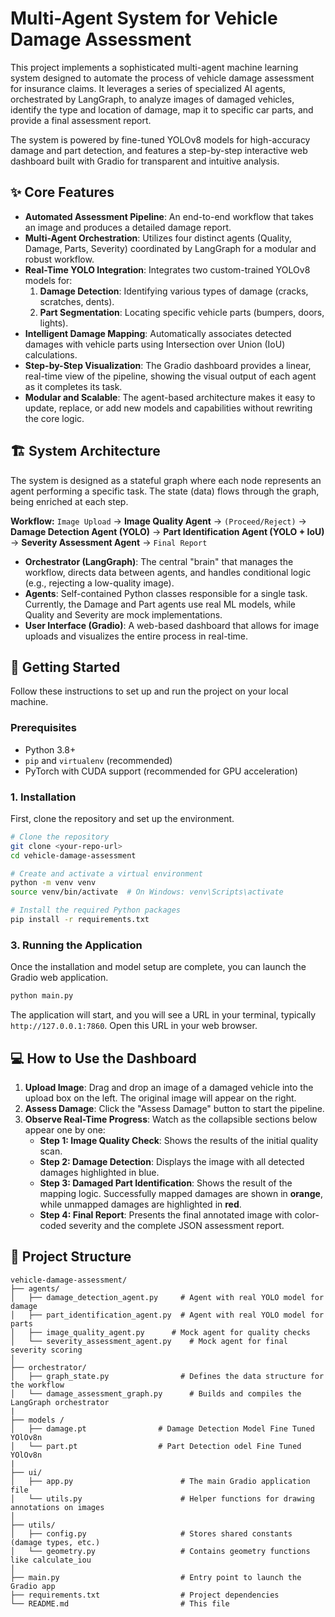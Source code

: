 # Multi-Agent System for Vehicle Damage Assessment

This project implements a sophisticated multi-agent machine learning system designed to automate the process of vehicle damage assessment for insurance claims. It leverages a series of specialized AI agents, orchestrated by LangGraph, to analyze images of damaged vehicles, identify the type and location of damage, map it to specific car parts, and provide a final assessment report.

The system is powered by fine-tuned YOLOv8 models for high-accuracy damage and part detection, and features a step-by-step interactive web dashboard built with Gradio for transparent and intuitive analysis.

## ✨ Core Features

*   **Automated Assessment Pipeline**: An end-to-end workflow that takes an image and produces a detailed damage report.
*   **Multi-Agent Orchestration**: Utilizes four distinct agents (Quality, Damage, Parts, Severity) coordinated by LangGraph for a modular and robust workflow.
*   **Real-Time YOLO Integration**: Integrates two custom-trained YOLOv8 models for:
    1.  **Damage Detection**: Identifying various types of damage (cracks, scratches, dents).
    2.  **Part Segmentation**: Locating specific vehicle parts (bumpers, doors, lights).
*   **Intelligent Damage Mapping**: Automatically associates detected damages with vehicle parts using Intersection over Union (IoU) calculations.
*   **Step-by-Step Visualization**: The Gradio dashboard provides a linear, real-time view of the pipeline, showing the visual output of each agent as it completes its task.
*   **Modular and Scalable**: The agent-based architecture makes it easy to update, replace, or add new models and capabilities without rewriting the core logic.

## 🏗️ System Architecture

The system is designed as a stateful graph where each node represents an agent performing a specific task. The state (data) flows through the graph, being enriched at each step.

**Workflow:**
`Image Upload` -> **Image Quality Agent** -> `(Proceed/Reject)` -> **Damage Detection Agent (YOLO)** -> **Part Identification Agent (YOLO + IoU)** -> **Severity Assessment Agent** -> `Final Report`

*   **Orchestrator (LangGraph)**: The central "brain" that manages the workflow, directs data between agents, and handles conditional logic (e.g., rejecting a low-quality image).
*   **Agents**: Self-contained Python classes responsible for a single task. Currently, the Damage and Part agents use real ML models, while Quality and Severity are mock implementations.
*   **User Interface (Gradio)**: A web-based dashboard that allows for image uploads and visualizes the entire process in real-time.

## 🚀 Getting Started

Follow these instructions to set up and run the project on your local machine.

### Prerequisites

*   Python 3.8+
*   `pip` and `virtualenv` (recommended)
*   PyTorch with CUDA support (recommended for GPU acceleration)

### 1. Installation

First, clone the repository and set up the environment.

```bash
# Clone the repository
git clone <your-repo-url>
cd vehicle-damage-assessment

# Create and activate a virtual environment
python -m venv venv
source venv/bin/activate  # On Windows: venv\Scripts\activate

# Install the required Python packages
pip install -r requirements.txt
```

### 3. Running the Application

Once the installation and model setup are complete, you can launch the Gradio web application.

```bash
python main.py
```

The application will start, and you will see a URL in your terminal, typically `http://127.0.0.1:7860`. Open this URL in your web browser.

## 💻 How to Use the Dashboard

1.  **Upload Image**: Drag and drop an image of a damaged vehicle into the upload box on the left. The original image will appear on the right.
2.  **Assess Damage**: Click the "Assess Damage" button to start the pipeline.
3.  **Observe Real-Time Progress**: Watch as the collapsible sections below appear one by one:
    *   **Step 1: Image Quality Check**: Shows the results of the initial quality scan.
    *   **Step 2: Damage Detection**: Displays the image with all detected damages highlighted in blue.
    *   **Step 3: Damaged Part Identification**: Shows the result of the mapping logic. Successfully mapped damages are shown in **orange**, while unmapped damages are highlighted in **red**.
    *   **Step 4: Final Report**: Presents the final annotated image with color-coded severity and the complete JSON assessment report.

## 📂 Project Structure

```
vehicle-damage-assessment/
├── agents/
│   ├── damage_detection_agent.py     # Agent with real YOLO model for damage
│   ├── part_identification_agent.py  # Agent with real YOLO model for parts
│   ├── image_quality_agent.py      # Mock agent for quality checks
│   └── severity_assessment_agent.py    # Mock agent for final severity scoring
│
├── orchestrator/
│   ├── graph_state.py                # Defines the data structure for the workflow
│   └── damage_assessment_graph.py      # Builds and compiles the LangGraph orchestrator
|
├── models /
│   ├── damage.pt                # Damage Detection Model Fine Tuned YOlOv8n
│   └── part.pt                  # Part Detection odel Fine Tuned YOlOv8n
|
├── ui/
│   ├── app.py                        # The main Gradio application file
│   └── utils.py                      # Helper functions for drawing annotations on images
│
├── utils/
│   ├── config.py                     # Stores shared constants (damage types, etc.)
│   └── geometry.py                   # Contains geometry functions like calculate_iou
│
├── main.py                           # Entry point to launch the Gradio app
├── requirements.txt                  # Project dependencies
└── README.md                         # This file
```